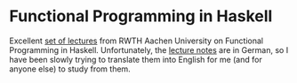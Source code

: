 # Functional Programming in Haskell

Excellent [set of lectures](https://www.youtube.com/playlist?list=PLA_-EWSPTJcu4i7RFCl_KeGrrz37C4_Oc) from RWTH Aachen University on Functional Programming in Haskell. Unfortunately, the [lecture notes](https://verify.rwth-aachen.de/fp21/) are in German, so I have been slowly trying to translate them into English for me (and for anyone else) to study from them.
